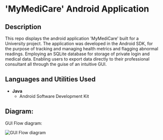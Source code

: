 <h1>'MyMediCare' Android Application</h1>

<h2>Description</h2>
This repo displays the android application 'MyMediCare' built for a University project. The application was developed in the Android SDK, for the purpose of tracking and managing health metrics and flagging abnormal readings. Employing an SQLite database for storage of private login and medical data. Enabling users to export data directly to their professional consultant all through the guise of an intuitive GUI.

<h2>Languages and Utilities Used</h2>

- <b>Java</b> 
  - Android Software Development Kit

<h2>Diagram:</h2>

GUI Flow diagram:

![GUI Flow diagram](https://github.com/user-attachments/assets/f35b529e-358b-4ccc-acfe-48bb7aedc0fa)
